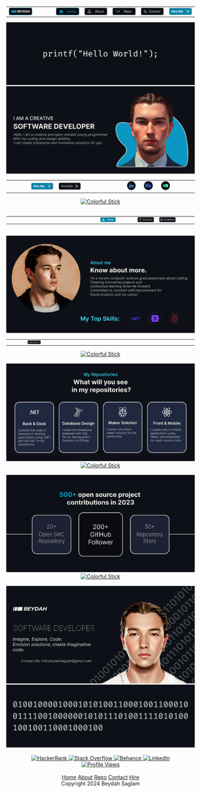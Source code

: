<div align="center">
    <!-- HEADER MENU -->
    <table><tr>
        <td><a href="https://github.com/beydah">
            <img src="https://raw.githubusercontent.com/beydah/asset/main/logo/beydah_colorful_blue.png" align="left" alt="Beydah Logo">
        </a></td>
        <td style="width: 10%;"></td>
        <td><a href="https://github.com/beydah">
            <img src="https://raw.githubusercontent.com/beydah/asset/main/button/home_on.png" align="right" alt="Home Button">
        </a></td>
        <td><a href="https://github.com/beydah/beydah/blob/main/profile/about.md">
            <img src="https://raw.githubusercontent.com/beydah/asset/main/button/about_off.png" align="right"  alt="About Button">
        </a></td>
        <td><a href="https://github.com/beydah/beydah/blob/main/profile/repository.md">
            <img src="https://raw.githubusercontent.com/beydah/asset/main/button/repo_off.png" align="right"  alt="Repo Button">
        </a></td>
        <td><a href="https://github.com/beydah/beydah/blob/main/profile/contact.md">
            <img src="https://raw.githubusercontent.com/beydah/asset/main/button/contact_off.png" align="right" alt="Contact Button">
        </a></td>
        <td><a href="https://github.com/beydah/beydah/blob/main/profile/contact.md">
            <img src="https://raw.githubusercontent.com/beydah/asset/main/button/hire_focus.png" align="right" alt="Hire Button">
        </a></td>
    </tr></table>
    <!-- SITE SLIDE 1 -->
    <a href="https://github.com/beydah"><img src="https://raw.githubusercontent.com/beydah/asset/main/banner/profile_upper.gif" alt="GIF"></a>
    <a href="https://github.com/beydah">
        <img src="https://raw.githubusercontent.com/beydah/asset/main/image/profile_slide_1.png" alt="Profile Site Slide 1">
    </a>
    <table><tr>
        <td><a href="https://github.com/beydah/beydah/blob/main/profile/contact.md">
            <img src="https://raw.githubusercontent.com/beydah/asset/main/button/hire_focus.png" align="right" style="width: 50%;" alt="Hire Button">
        </a></td>
        <td><a href="https://github.com/beydah/beydah/blob/main/profile/repository.md">
            <img src="https://raw.githubusercontent.com/beydah/asset/main/button/portfolio_off.png" align="left" style="width: 50%;" alt="Portfolio Button">
        </a></td>
        <td style="width: 10%;"></td>
        <td><a href="https://www.linkedin.com/in/beydah/" target="_blank">
            <img src="https://raw.githubusercontent.com/beydah/asset/main/logo/linkedin_circle_colorful.png" style="width: 75%;" alt="LinkedIn Link">
        </a></td>      
        <td><a href="https://www.behance.net/beydah" target="_blank">
            <img src="https://raw.githubusercontent.com/beydah/asset/main/logo/behance_circle_colorful.png" style="width: 75%;" alt="Behance Link">
        </a></td>          
        <td><a href="https://www.hackerrank.com/profile/beydah" target="_blank">
            <img src="https://raw.githubusercontent.com/beydah/asset/main/logo/hackerrank_circle_colorful.png" style="width: 75%;" alt="HackerRank Link">
        </a></td>                               
        <td style="width: 10%;"></td>
    </tr></table>
    <a href="https://github.com/beydah"><img src="https://i.imgur.com/waxVImv.png" alt="Colorful Stick"></a></br></br>
    <!-- SITE SLIDE 2 -->
    <table><tr>
        <td style="width: 10%;"></td>
        <td style="width: 10%;"></td>
        <td style="width: 10%;"></td>
        <td style="width: 10%;"></td>
        <td><a href="https://github.com/beydah/beydah/blob/main/profile/about.md">
            <img src="https://raw.githubusercontent.com/beydah/asset/main/button/about_focus.png" align="right" style="width: 50%;" alt="About Button">
        </a></td>      
        <td><a href="https://github.com/beydah/beydah/blob/main/profile/about.md#education">
            <img src="https://raw.githubusercontent.com/beydah/asset/main/button/education_off.png" align="right" style="width: 50%;" alt="Education Button">
        </a></td>
        <td><a href="https://github.com/beydah/beydah/blob/main/profile/about.md#experience">
            <img src="https://raw.githubusercontent.com/beydah/asset/main/button/experience_off.png" align="left" style="width: 50%;" alt="Experience Button">
        </a></td>
    </tr></table>
    <br>
    <a href="https://github.com/beydah">
        <img src="https://raw.githubusercontent.com/beydah/asset/main/image/profile_slide_2.png" alt="Profile Site Slide 1">
    </a>
    <table><tr>
        <td style="width: 10%;"></td>
        <td><a href="https://github.com/beydah/asset/raw/main/resume/CV_Ilkay-Beydah-Saglam_ENG_Public.pdf">
            <img src="https://raw.githubusercontent.com/beydah/asset/main/button/download_cv_off.png" align="left" style="width: 25%;" alt="Download CV Button">
        </a></td>      
        <td style="width: 10%;"></td>
        <td style="width: 10%;"></td>
        <td style="width: 10%;"></td>
        <td style="width: 10%;"></td>
        <td style="width: 10%;"></td>
        <td style="width: 10%;"></td>
    </tr></table>
    <a href="https://github.com/beydah"><img src="https://i.imgur.com/waxVImv.png" alt="Colorful Stick"></a></br></br>
    <!-- SITE SLIDE 3 -->    
    <a href="https://github.com/beydah">
        <img src="https://raw.githubusercontent.com/beydah/asset/main/image/profile_slide_3.png" alt="Profile Site Slide 3">
    </a>
    <a href="https://github.com/beydah"><img src="https://i.imgur.com/waxVImv.png" alt="Colorful Stick"></a></br></br>
    <!-- SITE SLIDE 4 -->
    <a href="https://github.com/beydah">
        <img src="https://raw.githubusercontent.com/beydah/asset/main/image/profile_slide_4.png" alt="Profile Site Slide 4">
    </a>
    <a href="https://github.com/beydah"><img src="https://i.imgur.com/waxVImv.png" alt="Colorful Stick"></a></br></br>
    <!-- SITE SLIDE 5 -->
    <a href="https://github.com/beydah">
        <img src="https://raw.githubusercontent.com/beydah/asset/main/image/profile_slide_5.png" alt="Profile Site Slide 5">
    </a>
    <a href="https://github.com/beydah">
        <img src="https://raw.githubusercontent.com/beydah/asset/main/banner/profile_lower.gif" alt="GIF">
    </a>
    <br><br>
    <!-- FOOTER MENU -->
    <a href="https://www.hackerrank.com/beydah">
        <img src="https://img.shields.io/badge/-Hacker_Rank-00EA64?style=for-the-badge&logo=hackerrank&logoColor=white" alt="HackerRank">
    </a>
    <a href="https://stackoverflow.com/users/21352065/beydah">
        <img src="https://img.shields.io/badge/-Stack_Overflow-FE7A16?style=for-the-badge&logo=stack-overflow&logoColor=white" alt="Stack Overflow">
    </a>
    <a href="https://www.behance.com/beydah">
        <img src="https://img.shields.io/badge/Behance-1769ff?style=for-the-badge&logo=behance&logoColor=white" alt="Behance">
    </a>
    <a href="https://linkedin.com/in/beydah">
        <img src="https://img.shields.io/badge/LinkedIn-%230077B5.svg?style=for-the-badge&logo=linkedin&logoColor=white" alt="LinkedIn">
    </a>
    <br>
    <a href="https://github.com/beydah">
        <img src="https://visitcount.itsvg.in/api?id=beydah&label=Profile%20Views&color=12&icon=5&pretty=false" alt="Profile Views">
    </a>
    <br><br>
    <a href="https://github.com/beydah">Home</a>
    <a href="https://github.com/beydah/beydah/blob/main/profile/about.md">About</a>
    <a href="https://github.com/beydah/beydah/blob/main/profile/repository.md">Repo</a>
    <a href="https://github.com/beydah/beydah/blob/main/profile/contact.md">Contact</a>
    <a href="https://github.com/beydah/beydah/blob/main/profile/contact.md">Hire</a>
    <br>
    Copyright 2024 Beydah Saglam
</div>
